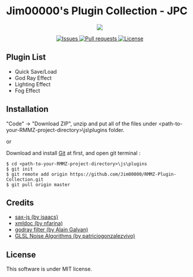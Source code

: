 # Jim00000's Plugin Collection - JPC

<div>
    <p align="center">
        <img src="https://steamcdn-a.akamaihd.net/steam/apps/1096900/header.jpg?t=1599085057">
    </p>
    <p align="center">
        <a href="https://github.com/Jim00000/RMMZ-Plugin-Collection/issues">
            <img src="https://img.shields.io/github/issues/Jim00000/RMMZ-Plugin-Collection" alt="Issues">
        </a>
        <a href="https://github.com/Jim00000/RMMZ-Plugin-Collection/pulls">
            <img src="https://img.shields.io/github/issues-pr/Jim00000/RMMZ-Plugin-Collection" alt="Pull requests">
        </a>
        <a href="https://github.com/Jim00000/RMMZ-Plugin-Collection/blob/master/LICENSE">
            <img src="https://img.shields.io/github/license/Jim00000/RMMZ-Plugin-Collection" alt="License">
        </a>
    </p>
</div>

## Plugin List
- Quick Save/Load
- God Ray Effect
- Lighting Effect
- Fog Effect

## Installation

"Code" → "Download ZIP", unzip and put all of the files under \<path-to-your-RMMZ-project-directory\>\js\plugins folder.

or

Download and install [Git](https://git-scm.com/downloads) at first, and open git terminal :

```
$ cd <path-to-your-RMMZ-project-directory>\js\plugins
$ git init
$ git remote add origin https://github.com/Jim00000/RMMZ-Plugin-Collection.git
$ git pull origin master
```

## Credits
- [sax-js (by isaacs)](https://github.com/isaacs/sax-js)
- [xmldoc (by nfarina)](https://github.com/nfarina/xmldoc)
- [godray filter (by Alain Galvan)](https://github.com/pixijs/pixi-filters/tree/master/filters/godray)
- [GLSL Noise Algorithms (by patriciogonzalezvivo)](https://gist.github.com/patriciogonzalezvivo/670c22f3966e662d2f83)

## License

This software is under MIT license.